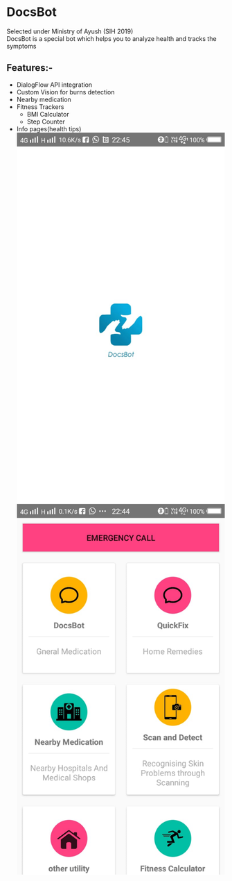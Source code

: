# DocsBot

Selected under Ministry of Ayush (SIH 2019)</br>
DocsBot is a special bot which helps you to analyze health and tracks the symptoms</br>
## Features:-
* DialogFlow API integration
* Custom Vision for burns detection
* Nearby medication
* Fitness Trackers
  * BMI Calculator
  * Step Counter
* Info pages(health tips)
![Splash Screen](https://raw.githubusercontent.com/Bhavit1008/DocsBot/master/Screenshots/splash%20Screen.jpeg)
![Main Screen](https://raw.githubusercontent.com/Bhavit1008/DocsBot/master/Screenshots/Main%20Screen.jpeg)
